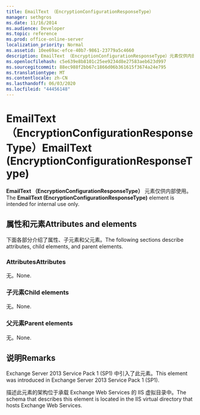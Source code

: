 ```yaml
---
title: EmailText （EncryptionConfigurationResponseType）
manager: sethgros
ms.date: 11/16/2014
ms.audience: Developer
ms.topic: reference
ms.prod: office-online-server
localization_priority: Normal
ms.assetid: 10ee69ac-efce-40b7-9861-23779a5c4660
description: EmailText （EncryptionConfigurationResponseType）元素仅供内部使用。
ms.openlocfilehash: c5e639e8b8101c25ee9234d8e27583aeb623d997
ms.sourcegitcommit: 88ec988f2bb67c1866d06b361615f3674a24e795
ms.translationtype: MT
ms.contentlocale: zh-CN
ms.lasthandoff: 06/03/2020
ms.locfileid: "44456148"
---
```

# <a name="emailtext-encryptionconfigurationresponsetype"></a><span data-ttu-id="1f721-103">EmailText （EncryptionConfigurationResponseType）</span><span class="sxs-lookup"><span data-stu-id="1f721-103">EmailText (EncryptionConfigurationResponseType)</span></span>

<span data-ttu-id="1f721-104">**EmailText （EncryptionConfigurationResponseType）** 元素仅供内部使用。</span><span class="sxs-lookup"><span data-stu-id="1f721-104">The **EmailText (EncryptionConfigurationResponseType)** element is intended for internal use only.</span></span> 

## <a name="attributes-and-elements"></a><span data-ttu-id="1f721-105">属性和元素</span><span class="sxs-lookup"><span data-stu-id="1f721-105">Attributes and elements</span></span>

<span data-ttu-id="1f721-106">下面各部分介绍了属性、子元素和父元素。</span><span class="sxs-lookup"><span data-stu-id="1f721-106">The following sections describe attributes, child elements, and parent elements.</span></span>
  
### <a name="attributes"></a><span data-ttu-id="1f721-107">Attributes</span><span class="sxs-lookup"><span data-stu-id="1f721-107">Attributes</span></span>

<span data-ttu-id="1f721-108">无。</span><span class="sxs-lookup"><span data-stu-id="1f721-108">None.</span></span>
  
### <a name="child-elements"></a><span data-ttu-id="1f721-109">子元素</span><span class="sxs-lookup"><span data-stu-id="1f721-109">Child elements</span></span>

<span data-ttu-id="1f721-110">无。</span><span class="sxs-lookup"><span data-stu-id="1f721-110">None.</span></span>
  
### <a name="parent-elements"></a><span data-ttu-id="1f721-111">父元素</span><span class="sxs-lookup"><span data-stu-id="1f721-111">Parent elements</span></span>

<span data-ttu-id="1f721-112">无。</span><span class="sxs-lookup"><span data-stu-id="1f721-112">None.</span></span>
  
## <a name="remarks"></a><span data-ttu-id="1f721-113">说明</span><span class="sxs-lookup"><span data-stu-id="1f721-113">Remarks</span></span>

<span data-ttu-id="1f721-114">Exchange Server 2013 Service Pack 1 (SP1) 中引入了此元素。</span><span class="sxs-lookup"><span data-stu-id="1f721-114">This element was introduced in Exchange Server 2013 Service Pack 1 (SP1).</span></span>
  
<span data-ttu-id="1f721-115">描述此元素的架构位于承载 Exchange Web Services 的 IIS 虚拟目录中。</span><span class="sxs-lookup"><span data-stu-id="1f721-115">The schema that describes this element is located in the IIS virtual directory that hosts Exchange Web Services.</span></span>
  

